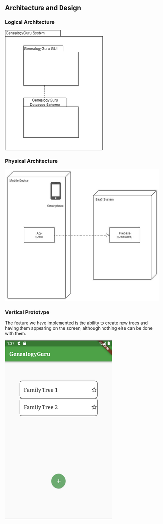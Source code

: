## Architecture and Design

### Logical Architecture

![Logical Architecture](../images/logical_architecture.png)

### Physical Architecture

![Physical Architecture](../images/physical_architecture.png)

### Vertical Prototype

The feature we have implemented is the ability to create new trees and having them appearing on the screen, although nothing else can be done with them.

<img src="../images/vertical_prototype.png" width=350 height=583 />
